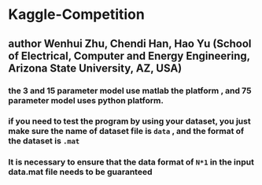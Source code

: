 # Kaggle-Competition

## author Wenhui Zhu, Chendi Han, Hao Yu (School of Electrical, Computer and Energy Engineering, Arizona State University, AZ, USA)
   

### the 3 and 15 parameter model use matlab the platform , and 75 parameter model uses python platform.

### if you need to test the program by using your dataset, you just make sure the name of dataset file is ```data``` , and the format of the dataset is ```.mat```

### It is necessary to ensure that the data format of ```N*1``` in the input data.mat file needs to be guaranteed
